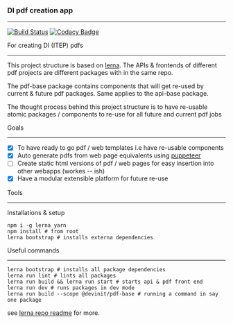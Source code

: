 ### DI pdf creation app
_____________________________

[![Build Status](https://travis-ci.org/devinit/di-pdfs.svg?branch=master)](https://travis-ci.org/devinit/di-pdfs)
[![Codacy Badge](https://api.codacy.com/project/badge/Grade/e501f77141774b74979c60d5cfd219ac)](https://www.codacy.com/app/epicallan/di-pdfs?utm_source=github.com&amp;utm_medium=referral&amp;utm_content=devinit/di-pdfs&amp;utm_campaign=Badge_Grade)

For creating DI (ITEP) pdfs
______________________________

This project structure is based on [lerna](https://github.com/lerna/lerna). The APIs & frontends of different pdf projects are different packages with in the same repo.

The pdf-base package contains components that will get re-used by current & future pdf packages. Same applies to the api-base package.

The thought process behind this project structure is to have re-usable atomic packages / components to re-use for all future and current pdf jobs

Goals
___________________

- [x] To have ready to go pdf / web templates i.e have re-usable components
- [x] Auto generate pdfs from web page equivalents using [puppeteer](https://github.com/GoogleChrome/puppeteer)
- [ ] Create static html versions of pdf / web pages for easy insertion into other webapps (workes -- ish)
- [x] Have a modular extensible platform for future re-use

Tools
_________


Installations & setup

```
npm i -g lerna yarn 
npm install # from root
lerna bootstrap # installs externa dependencies
```


Useful commands
______________

```
lerna bootstrap # installs all package dependencies
lerna run lint # lints all packages
lerna run build && lerna run start # starts api & pdf front end
lerna run dev # runs packages in dev mode
lerna run build --scope @devinit/pdf-base # running a command in say one package

```

see [lerna repo readme](https://github.com/lerna/lerna) for more.
